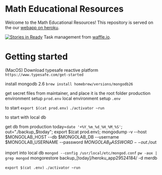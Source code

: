 Math Educational Resources
=================================

Welcome to the Math Educational Resources! This repository is served on the our [webapp on heroku](http://merapp.herokuapp.com/).

[![Stories in Ready](https://badge.waffle.io/wayneyu/merapp.png?label=ready&title=Ready)](http://waffle.io/wayneyu/merapp) Task management from [waffle.io](https://waffle.io/).



Getting started
===============
(MacOS)
Download typesafe reactive platform
`https://www.typesafe.com/get-started`

install mongodb 2.6
`brew install homebrew/versions/mongodb26`

get secret files from maintainer, and place it is the root folder
production environment setup
`prod.env`
local environment setup
`.env`

to start
`export $(cat prod.env)`
`./activator ~run`

to start with local db


get db from production
today=`date '+%Y_%m_%d_%H_%M_%S'`; out="./backup_$today"; export $(cat prod.env); mongodump -v --host $MONGOLAB_HOST --db $MONGOLAB_DB --username $MONGOLAB_USERNAME --password $MONGOLAB_PASSWORD --out ./$out

import into local db
`mongod --config /usr/local/etc/mongod.conf`
`pw -aux | grep mongod`
mongorestore backup_[today]/heroku_app29524184/ -d merdb

`export $(cat .env)`
`./activator ~run`
